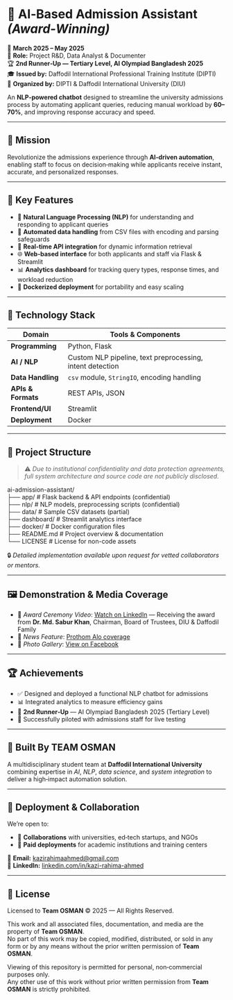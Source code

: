 # 🤖 AI‑Based Admission Assistant *(Award‑Winning)*  
📅 **March 2025 – May 2025**  
🔧 **Role:** Project R&D, Data Analyst & Documenter  
🏆 **2nd Runner‑Up — Tertiary Level, AI Olympiad Bangladesh 2025**  
🎓 **Issued by:** Daffodil International Professional Training Institute (DIPTI)  
📍 **Organized by:** DIPTI & Daffodil International University (DIU)  

An **NLP‑powered chatbot** designed to streamline the university admissions process by automating applicant queries, reducing manual workload by **60–70%**, and improving response accuracy and speed.

---

## 🚀 Mission
Revolutionize the admissions experience through **AI‑driven automation**, enabling staff to focus on decision‑making while applicants receive instant, accurate, and personalized responses.

---

## 🧠 Key Features
- 💬 **Natural Language Processing (NLP)** for understanding and responding to applicant queries  
- 📂 **Automated data handling** from CSV files with encoding and parsing safeguards  
- 🔄 **Real‑time API integration** for dynamic information retrieval  
- 🌐 **Web‑based interface** for both applicants and staff via Flask & Streamlit  
- 📊 **Analytics dashboard** for tracking query types, response times, and workload reduction  
- 🐳 **Dockerized deployment** for portability and easy scaling  

---

## 🔧 Technology Stack

| Domain              | Tools & Components                                         |
|---------------------|------------------------------------------------------------|
| **Programming**     | Python, Flask                                              |
| **AI / NLP**        | Custom NLP pipeline, text preprocessing, intent detection  |
| **Data Handling**   | `csv` module, `StringIO`, encoding handling                |
| **APIs & Formats**  | REST APIs, JSON                                             |
| **Frontend/UI**     | Streamlit                                                   |
| **Deployment**      | Docker                                                      |

---

## 📂 Project Structure

> ⚠ *Due to institutional confidentiality and data protection agreements, full system architecture and source code are not publicly disclosed.*  

ai-admission-assistant/  
├── app/               # Flask backend & API endpoints (confidential)  
├── nlp/               # NLP models, preprocessing scripts (confidential)  
├── data/              # Sample CSV datasets (partial)  
├── dashboard/         # Streamlit analytics interface  
├── docker/            # Docker configuration files  
├── README.md          # Project overview & documentation  
└── LICENSE            # License for non-code assets  


🔒 *Detailed implementation available upon request for vetted collaborators or mentors.*

---

## 🖼 Demonstration & Media Coverage
- 🎥 *Award Ceremony Video*: [Watch on LinkedIn](https://www.linkedin.com/posts/kazi-rahima-ahmed_avyavyavkawbavxawnavj-auxavaawnavjawlavjawnavyavyabrauxavcawnavcavjavwavc-activity-7327295627590094848-aiGg?utm_source=share&utm_medium=member_desktop&rcm=ACoAADZv_MgBrAdTo6TbYEk_MIpxSDSNMNK77v4) — Receiving the award from **Dr. Md. Sabur Khan**, Chairman, Board of Trustees, DIU & Daffodil Family  
- 📰 *News Feature*: [Prothom Alo coverage](https://www.prothomalo.com/bangladesh/cfa4i5bwgs)  
- 📸 *Photo Gallery*: [View on Facebook](https://www.facebook.com/share/p/17FSxrXNRe/)  

---

## 🏆 Achievements
- ✅ Designed and deployed a functional NLP chatbot for admissions  
- 📊 Integrated analytics to measure efficiency gains  
- 🏅 **2nd Runner‑Up** — AI Olympiad Bangladesh 2025 (Tertiary Level)  
- 🤝 Successfully piloted with admissions staff for live testing  

---

## 👥 Built By TEAM OSMAN
A multidisciplinary student team at **Daffodil International University** combining expertise in *AI*, *NLP*, *data science*, and *system integration* to deliver a high‑impact automation solution.

---

## 🚀 Deployment & Collaboration
We’re open to:  
- 🤝 **Collaborations** with universities, ed‑tech startups, and NGOs  
- 💼 **Paid deployments** for academic institutions and training centers  

📧 **Email:** [kazirahimaahmed@gmail.com](mailto:kazirahimaahmed@gmail.com)  
🔗 **LinkedIn:** [linkedin.com/in/kazi-rahima-ahmed](https://linkedin.com/in/kazi-rahima-ahmed)  

---

## 📜 License

Licensed to **Team OSMAN** © 2025 — All Rights Reserved.

This work and all associated files, documentation, and media are the property of **Team OSMAN**.  
No part of this work may be copied, modified, distributed, or sold in any form or by any means without the prior written permission of **Team OSMAN**.

Viewing of this repository is permitted for personal, non‑commercial purposes only.  
Any other use of this work without prior written permission from **Team OSMAN** is strictly prohibited.
